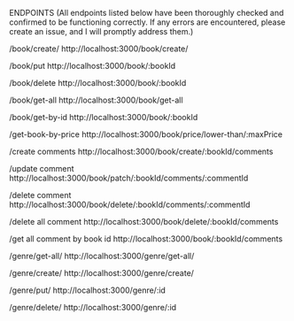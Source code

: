 ENDPOINTS
(All endpoints listed below have been thoroughly checked and confirmed to be functioning correctly. If any errors are encountered, please create an issue, and I will promptly address them.)

/book/create/
http://localhost:3000/book/create/

/book/put
http://localhost:3000/book/:bookId

/book/delete
http://localhost:3000/book/:bookId

/book/get-all
http://localhost:3000/book/get-all

/book/get-by-id
http://localhost:3000/book/:bookId

/get-book-by-price
http://localhost:3000/book/price/lower-than/:maxPrice

/create comments
http://localhost:3000/book/create/:bookId/comments

/update comment
http://localhost:3000/book/patch/:bookId/comments/:commentId

/delete comment
http://localhost:3000/book/delete/:bookId/comments/:commentId

/delete all comment
http://localhost:3000/book/delete/:bookId/comments

/get all comment by book id
http://localhost:3000/book/:bookId/comments

/genre/get-all/
http://localhost:3000/genre/get-all/

/genre/create/
http://localhost:3000/genre/create/

/genre/put/
http://localhost:3000/genre/:id

/genre/delete/
http://localhost:3000/genre/:id
